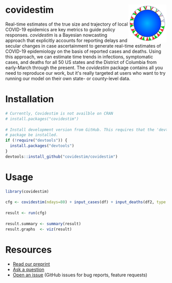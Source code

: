 # covidestim <img src="man/figures/logo.png" width="120" align="right" />

Real-time estimates of the true size and trajectory of local COVID-19 epidemics are
key metrics to guide policy responses. *covidestim* is a Bayesian nowcasting approach that
explicitly accounts for reporting delays and secular changes in case ascertainment to generate
real-time estimates of COVID-19 epidemiology on the basis of reported cases and deaths. Using
this approach, we can estimate time trends in infections, symptomatic cases, and deaths for all 50 US
states and the District of Columbia from early-March through the present. The *covidestim* package
contains all you need to reproduce our work, but it's really targeted at users who want to try
running our model on their own state- or county-level data.

# Installation

```r
# Currently, Covidestim is not availble on CRAN
# install.packages("covidestim")

# Install development version from GitHub. This requires that the 'devtools'
# package be installed.
if (!require("devtools")) {
  install.packages("devtools")
}
devtools::install_github("covidestim/covidestim")
```

# Usage

```r
library(covidestim)

cfg <- covidestim(ndays=80) + input_cases(df) + input_deaths(df2, type = "occurred")

result <- run(cfg)

result.summary <- summary(result)
result.graphs  <- viz(result)
```

# Resources

* [Read our preprint](https://www.medrxiv.org/content/10.1101/2020.06.17.20133983v1)
* [Ask a question](mailto:marcus.russi@yale.edu?subject=covidestim)
* [Open an issue](https://github.com/covidestim/covidestim/issues) (GitHub
  issues for bug reports, feature requests)
